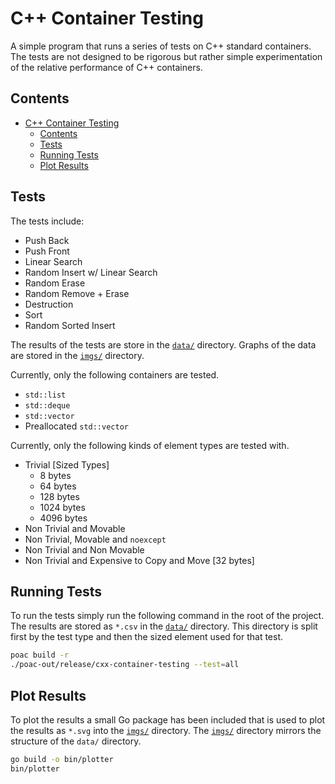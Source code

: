 # C++ Container Testing

A simple program that runs a series of tests on C++ standard containers. The tests are not designed to be rigorous but rather simple experimentation of the relative performance of C++ containers.

## Contents

- [C++ Container Testing](#c-container-testing)
  - [Contents](#contents)
  - [Tests](#tests)
  - [Running Tests](#running-tests)
  - [Plot Results](#plot-results)

## Tests

The tests include:

- Push Back
- Push Front
- Linear Search
- Random Insert w/ Linear Search
- Random Erase
- Random Remove + Erase
- Destruction
- Sort
- Random Sorted Insert

The results of the tests are store in the [`data/`](data/) directory. Graphs of the data are stored in the [`imgs/`](imgs/) directory.

Currently, only the following containers are tested.

- `std::list`
- `std::deque`
- `std::vector`
- Preallocated `std::vector`

Currently, only the following kinds of element types are tested with.

- Trivial [Sized Types]
  - 8 bytes
  - 64 bytes
  - 128 bytes
  - 1024 bytes
  - 4096 bytes
- Non Trivial and Movable
- Non Trivial, Movable and `noexcept`
- Non Trivial and Non Movable
- Non Trivial and Expensive to Copy and Move [32 bytes]

## Running Tests

To run the tests simply run the following command in the root of the project. The results are stored as `*.csv` in the [`data/`](data/) directory. This directory is split first by the test type and then the sized element used for that test.

```sh
poac build -r
./poac-out/release/cxx-container-testing --test=all
```

## Plot Results

To plot the results a small Go package has been included that is used to plot the results as `*.svg` into the [`imgs/`](imgs/) directory. The [`imgs/`](imgs/) directory mirrors the structure of the `data/` directory.

```sh
go build -o bin/plotter
bin/plotter
```
